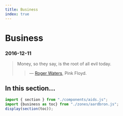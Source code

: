 ```yaml
---
title: Business
index: true
---
```


# Business
### 2016-12-11

> Money, so they say, is the root of all evil today.
> > — [Roger Waters](https://en.wikipedia.org/wiki/Money_(Pink_Floyd_song)), Pink Floyd.
## In this section…
~~~js
import { section } from "./components/aids.js";
import {business as toc} from "./zones/aardbron.js";
display(section(toc));
~~~
